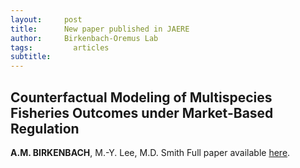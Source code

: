 ```yaml
---
layout:     post
title:      New paper published in JAERE
author:     Birkenbach-Oremus Lab
tags: 		  articles
subtitle:  	
---
```

<!-- Start Writing Below in Markdown -->
## Counterfactual Modeling of Multispecies Fisheries Outcomes under Market-Based Regulation
**A.M. BIRKENBACH**, M.-Y. Lee, M.D. Smith
Full paper available [here](https://www.journals.uchicago.edu/doi/10.1086/727356).
